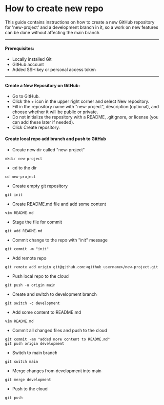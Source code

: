 # How to create new repo

This guide contains instructions on how to create a new GitHub repository for 'new-project' and a development branch in it, so a work on new features can be done without affecting the main branch. 

---
#### Prerequisites:
- Locally installed Git
- GitHub account
- Added SSH key or personal access token
---
#### Create a New Repository on GitHub:
- Go to GitHub.
- Click the + icon in the upper right corner and select New repository.
- Fill in the repository name with "new-project", description (optional), and choose whether it will be public or private.
- Do not initialize the repository with a README, .gitignore, or license (you can add these later if needed).
- Click Create repository.

#### Create local repo add branch and push to GitHub

- Create new dir called "new-project"
```
mkdir new-project
```
- cd to the dir
```
cd new-project
```
- Create empty git repository
```
git init
```
- Create README.md file and add some content
```
vim README.md
```
- Stage the file for commit
```
git add README.md
```
- Commit change to the repo with "init" message
```
git commit -m "init"
```
- Add remote repo
```
git remote add origin git@github.com:<github_username>/new-project.git
```
- Push local repo to the cloud
```
git push -u origin main
```
- Create and switch to development branch
```
git switch -c development
```
- Add some content to README.md
```
vim README.md
```
- Commit all changed files and push to the cloud
```
git commit -am "added more content to README.md"
git push origin development
```
- Switch to main branch
```
git switch main
```
- Merge changes from development into main
```
git merge development
```
- Push to the cloud
```
git push
```
